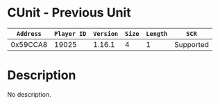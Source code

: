 # CUnit - Previous Unit

| `Address` | `Player ID` | `Version` | `Size` | `Length` | `SCR` |
| ---------- | ----------- | --------- | ------ | -------- | ---- |
| 0x59CCA8 | 19025 | 1.16.1 | 4 | 1 | Supported |

# Description

No description.